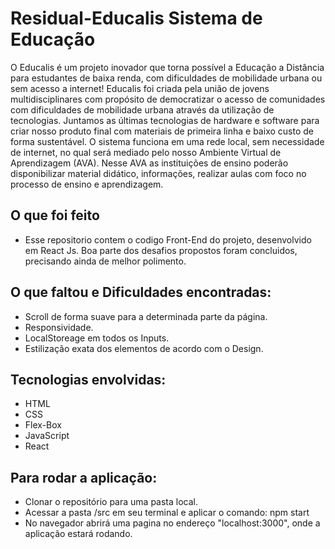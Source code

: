 # Residual-Educalis Sistema de Educação

O Educalis é um projeto inovador que torna possível a Educação a Distância para estudantes de baixa renda, com dificuldades de mobilidade urbana ou sem acesso a internet!
Educalis foi criada pela união de jovens multidisciplinares com propósito de democratizar o acesso de comunidades com dificuldades de mobilidade urbana através da utilização de tecnologias. Juntamos as últimas tecnologias de hardware e software para criar nosso produto final com materiais de primeira linha e baixo custo de forma sustentável.
O sistema funciona em uma rede local, sem necessidade de internet, no qual será mediado pelo nosso Ambiente Virtual de Aprendizagem (AVA). Nesse AVA as instituições de ensino poderão disponibilizar material didático, informações, realizar aulas com foco no processo de ensino e aprendizagem.

## O que foi feito

- Esse repositorio contem o codigo Front-End do projeto, desenvolvido em React Js. Boa parte dos desafios propostos foram concluidos, precisando ainda de melhor polimento. 


## O que faltou e Dificuldades encontradas:

- Scroll de forma suave para a determinada parte da página.
- Responsividade.
- LocalStoreage em todos os Inputs.
- Estilização exata dos elementos de acordo com o Design.



## Tecnologias envolvidas:

- HTML
- CSS
- Flex-Box
- JavaScript
- React

## Para rodar a aplicação:

- Clonar o repositório para uma pasta local.
- Acessar a pasta /src em seu terminal e aplicar o comando: npm start
- No navegador abrirá uma pagina no endereço "localhost:3000", onde a aplicação estará rodando.
